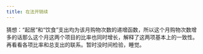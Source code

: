 ```yaml
---
title: 在法开销续
---
```


猜想：“起居”和“饮食”支出均为该月购物次数的递增函数，所以这个月购物次数增多的话那么这个月这两个项目的比率也同时增长，解释了这两项基本上的一致性。再看看各项比率和总支出的联系。暂时没时间检验，睡觉。